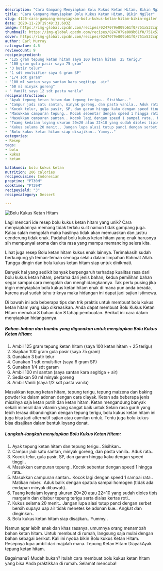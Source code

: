 ```yaml
---
description: "Cara Gampang Menyiapkan Bolu Kukus Ketan Hitam, Bikin Ngiler"
title: "Cara Gampang Menyiapkan Bolu Kukus Ketan Hitam, Bikin Ngiler"
slug: 4125-cara-gampang-menyiapkan-bolu-kukus-ketan-hitam-bikin-ngiler
date: 2020-11-20T19:49:31.603Z
image: https://img-global.cpcdn.com/recipes/0247079e809b61f0/751x532cq70/bolu-kukus-ketan-hitam-foto-resep-utama.jpg
thumbnail: https://img-global.cpcdn.com/recipes/0247079e809b61f0/751x532cq70/bolu-kukus-ketan-hitam-foto-resep-utama.jpg
cover: https://img-global.cpcdn.com/recipes/0247079e809b61f0/751x532cq70/bolu-kukus-ketan-hitam-foto-resep-utama.jpg
author: Earl Murray
ratingvalue: 4.6
reviewcount: 9
recipeingredient:
- "125 gram tepung ketan hitam saya 100 ketan hitam  25 terigu"
- "100 gram gula pasir saya 75 gram"
- "3 butir telur"
- "1 sdt emulsifier saya 6 gram SP"
- "1/4 sdt garam"
- "100 ml santan saya santan kara segitiga  air"
- "50 ml minyak goreng"
- " Vanili saya 12 sdt pasta vanila"
recipeinstructions:
- "Ayak tepung ketan hitam dan tepung terigu.. Sisihkan.."
- "Campur jadi satu santan, minyak goreng, dan pasta vanila.. Aduk rata.."
- "Kocok telur, gula pasir, SP, dan garam hingga kaku dengan speed tinggi.."
- "Masukkan campuran tepung.. Kocok sebentar dengan speed 1 hingga rata.."
- "Masukkan campuran santan.. Kocok lagi dengan speed 1 sampai rata.. Matikan mixer.. Aduk balik dengan spatula sampai homogen (tidak ada endapan minyak dibawah).."
- "Tuang kedalam loyang ukuran 20×20 atau 22×10 yang sudah dioles tipis margarin dan ditabur tepung terigu serta dialas kertas roti.."
- "Kukus selama 20 menit.. Jangan lupa alasi tutup panci dengan serbet bersih supaya uap air tidak menetes ke adonan kue.. Angkat dan dinginkan.."
- "Bolu kukus ketan hitam siap disajikan.. Yummy.."
categories:
- Resep
tags:
- bolu
- kukus
- ketan

katakunci: bolu kukus ketan 
nutrition: 206 calories
recipecuisine: Indonesian
preptime: "PT30M"
cooktime: "PT39M"
recipeyield: "3"
recipecategory: Dessert

---
```



![Bolu Kukus Ketan Hitam](https://img-global.cpcdn.com/recipes/0247079e809b61f0/751x532cq70/bolu-kukus-ketan-hitam-foto-resep-utama.jpg)

Lagi mencari ide resep bolu kukus ketan hitam yang unik? Cara menyiapkannya memang tidak terlalu sulit namun tidak gampang juga. Kalau salah mengolah maka hasilnya tidak akan memuaskan dan justru cenderung tidak enak. Padahal bolu kukus ketan hitam yang enak harusnya sih mempunyai aroma dan cita rasa yang mampu memancing selera kita.

Lihat juga resep Bolu ketan hitam kukus enak lainnya. Terimakasih sudah berkunjung yh teman-teman semoga selalu dalam limpahan Rahmat Allah. Tunggu dingin dan bolu kukus ketan hitam siap untuk dinikmati.

Banyak hal yang sedikit banyak berpengaruh terhadap kualitas rasa dari bolu kukus ketan hitam, pertama dari jenis bahan, kedua pemilihan bahan segar sampai cara mengolah dan menghidangkannya. Tak perlu pusing jika ingin menyiapkan bolu kukus ketan hitam enak di mana pun anda berada, karena asal sudah tahu triknya maka hidangan ini dapat jadi sajian istimewa.


Di bawah ini ada beberapa tips dan trik praktis untuk membuat bolu kukus ketan hitam yang siap dikreasikan. Anda dapat membuat Bolu Kukus Ketan Hitam memakai 8 bahan dan 8 tahap pembuatan. Berikut ini cara dalam menyiapkan hidangannya.

<!--inarticleads1-->

##### Bahan-bahan dan bumbu yang digunakan untuk menyiapkan Bolu Kukus Ketan Hitam:

1. Ambil 125 gram tepung ketan hitam (saya 100 ketan hitam + 25 terigu)
1. Siapkan 100 gram gula pasir (saya 75 gram)
1. Gunakan 3 butir telur
1. Gunakan 1 sdt emulsifier (saya 6 gram SP)
1. Gunakan 1/4 sdt garam
1. Ambil 100 ml santan (saya santan kara segitiga + air)
1. Sediakan 50 ml minyak goreng
1. Ambil  Vanili (saya 1/2 sdt pasta vanila)


Masukkan tepung ketan hitam, tepung terigu, tepung maizena dan baking powder ke dalam adonan dengan cara diayak. Ketan ada beberapa jenis misalnya saja ketan putih dan ketan hitam. Ketan mengandung banyak sekali mineral dan vitamin yang sangat baik untuk Selain rasa gurih yang lebih terasa dibandingkan dengan tepung terigu, bolu kukus ketan hitam ini juga bisa jadi alternatif sajian atau camilan untuk. Tentu juga bolu kukus bisa disajikan dalam bentuk loyang donat. 

<!--inarticleads2-->

##### Langkah-langkah menyiapkan Bolu Kukus Ketan Hitam:

1. Ayak tepung ketan hitam dan tepung terigu.. Sisihkan..
1. Campur jadi satu santan, minyak goreng, dan pasta vanila.. Aduk rata..
1. Kocok telur, gula pasir, SP, dan garam hingga kaku dengan speed tinggi..
1. Masukkan campuran tepung.. Kocok sebentar dengan speed 1 hingga rata..
1. Masukkan campuran santan.. Kocok lagi dengan speed 1 sampai rata.. Matikan mixer.. Aduk balik dengan spatula sampai homogen (tidak ada endapan minyak dibawah)..
1. Tuang kedalam loyang ukuran 20×20 atau 22×10 yang sudah dioles tipis margarin dan ditabur tepung terigu serta dialas kertas roti..
1. Kukus selama 20 menit.. Jangan lupa alasi tutup panci dengan serbet bersih supaya uap air tidak menetes ke adonan kue.. Angkat dan dinginkan..
1. Bolu kukus ketan hitam siap disajikan.. Yummy..


Namun agar lebih enak dan khas rasanya, umumnya orang menambah bahan ketan hitam. Untuk membuat di rumah, langsung saja mulai dengan bahan sebagai berikut. Kali ini nyoba bikin Bolu kukus Ketan Hitam. Resepnya lupa ambil dari majalah mana. Tepung Ketan Hitam DiayakAyak tepung ketan hitam. 

Bagaimana? Mudah bukan? Itulah cara membuat bolu kukus ketan hitam yang bisa Anda praktikkan di rumah. Selamat mencoba!
